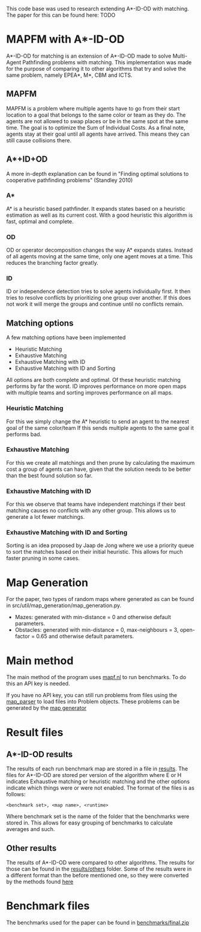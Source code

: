 This code base was used to research extending A*-ID-OD with matching.
The paper for this can be found here: TODO

# MAPFM with A*-ID-OD
A*-ID-OD for matching is an extension of A*-ID-OD made to solve Multi-Agent Pathfinding problems with matching.
This implementation was made for the purpose of comparing it to other algorithms that try and solve the same problem,
namely EPEA*, M*, CBM and ICTS.

## MAPFM
MAPFM is a problem where multiple agents have to go from their start location to a goal that belongs to the same color or team as they do.
The agents are not allowed to swap places or be in the same spot at the same time.
The goal is to optimize the Sum of Individual Costs.
As a final note, agents stay at their goal until all agents have arrived. This means they can still cause collisions there.

## A*+ID+OD
A more in-depth explanation can be found in "Finding optimal solutions to cooperative pathfinding problems" (Standley 2010)
### A*
A* is a heuristic based pathfinder.
It expands states based on a heuristic estimation as well as its current cost.
With a good heuristic this algorithm is fast, optimal and complete.

### OD
OD or operator decomposition changes the way A* expands states.
Instead of all agents moving at the same time, only one agent moves at a time. This reduces the branching factor greatly.

### ID
ID or independence detection tries to solve agents individually first.
It then tries to resolve conflicts by prioritizing one group over another.
If this does not work it will merge the groups and continue until no conflicts remain.

## Matching options
A few matching options have been implemented
- Heuristic Matching
- Exhaustive Matching
- Exhaustive Matching with ID
- Exhaustive Matching with ID and Sorting

All options are both complete and optimal.
Of these heuristic matching performs by far the worst.
ID improves performance on more open maps with multiple teams and sorting improves performance on all maps.

### Heuristic Matching
For this we simply change the A* heuristic to send an agent to the nearest goal of the same color/team
If this sends multiple agents to the same goal it performs bad.

### Exhaustive Matching
For this we create all matchings and then prune by calculating the maximum cost a group of agents can have, given that the solution needs to be better than the best found solution so far.

### Exhaustive Matching with ID
For this we observe that teams have independent matchings if their best matching causes no conflicts with any other group.
This allows us to generate a lot fewer matchings.

### Exhaustive Matching with ID and Sorting
Sorting is an idea proposed by Jaap de Jong where we use a priority queue to sort the matches based on their initial heuristic.
This allows for much faster pruning in some cases.

# Map Generation
For the paper, two types of random maps where generated as can be found in src/util/map_generation/map_generation.py.
- Mazes: generated with min-distance = 0 and otherwise default parameters.
- Obstacles: generated with min-distance = 0, max-neighbours = 3, open-factor = 0.65 and otherwise default parameters.


# Main method
The main method of the program uses [mapf.nl](https://mapf.nl) to run benchmarks.
To do this an API key is needed.

If you have no API key, you can still run problems from files using the [map_parser](src/benchmarking/map_parser.py) to load files into Problem objects.
These problems can be generated by the [map generator](src/benchmarking/map_generation.py)

# Result files
## A*-ID-OD results
The results of each run benchmark map are stored in a file in [results](results).
The files for A*-ID-OD are stored per version of the algorithm where E or H indicates Exhaustive matching or heuristic matching and the other options indicate which things were or were not enabled.
The format of the files is as follows:
~~~
<benchmark set>, <map name>, <runtime>
~~~

Where benchmark set is the name of the folder that the benchmarks were stored in.
This allows for easy grouping of benchmarks to calculate averages and such.

## Other results
The results of A*-ID-OD were compared to other algorithms.
The results for those can be found in the [results/others](results/others) folder.
Some of the results were in a different format than the before mentioned one, so they were converted by the methods found [here](src/benchmarking/result_conversion)

# Benchmark files
The benchmarks used for the paper can be found in [benchmarks/final.zip](benchmarks/final.zip)